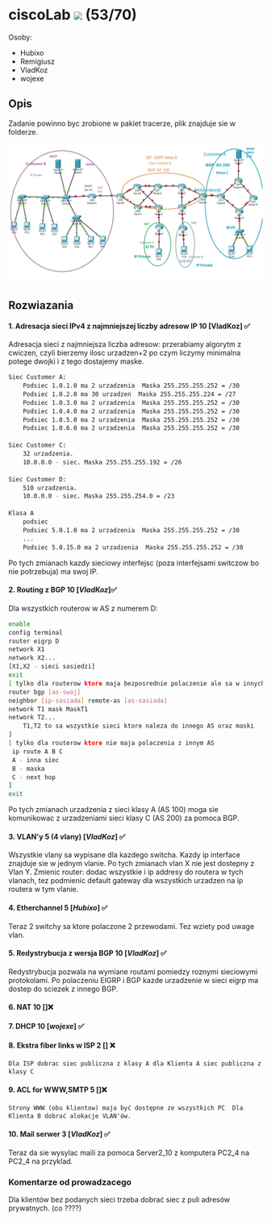 
# ciscoLab ![](https://geps.dev/progress/61) (53/70)
Osoby:
* Hubixo
* Remigiusz
* VladKoz
* wojexe

## Opis
Zadanie powinno byc zrobione w pakiet tracerze, plik znajduje sie w folderze.

![img.png](img.png)
 
 
## Rozwiazania
 #### 1. Adresacja sieci IPv4 z najmniejszej liczby adresow IP 10 [VladKoz] ✅
Adresacja sieci z najmniejsza liczba adresow:
przerabiamy algorytm z cwiczen, czyli bierzemy ilosc urzadzen+2 po czym liczymy minimalna potege dwojki i z tego dostajemy maske.
```bash
Siec Customer A:
    Podsiec 1.0.1.0 ma 2 urzadzenia  Maska 255.255.255.252 = /30
    Podsiec 1.0.2.0 ma 30 urzadzen  Maska 255.255.255.224 = /27
    Podsiec 1.0.3.0 ma 2 urzadzenia  Maska 255.255.255.252 = /30
    Podsiec 1.0.4.0 ma 2 urzadzenia  Maska 255.255.255.252 = /30
    Podsiec 1.0.5.0 ma 2 urzadzenia  Maska 255.255.255.252 = /30
    Podsiec 1.0.6.0 ma 2 urzadzenia  Maska 255.255.255.252 = /30

Siec Customer C:
    32 urzadzenia. 
    10.0.0.0 - siec. Maska 255.255.255.192 = /26

Siec Customer D:
    510 urzadzenia. 
    10.0.0.0 - siec. Maska 255.255.254.0 = /23
    
Klasa A
    podsiec 
    Podsiec 5.0.1.0 ma 2 urzadzenia  Maska 255.255.255.252 = /30
    ...
    Podsiec 5.0.15.0 ma 2 urzadzenia  Maska 255.255.255.252 = /30

```
Po tych zmianach kazdy sieciowy interfejsc (poza interfejsami switczow bo nie potrzebuja) ma swoj IP. 
#### 2. Routing z BGP 10  [_VladKoz_]✅


Dla wszystkich routerow w AS z numerem D:
```bash
enable
config terminal
router eigrp D
network X1
network X2...
[X1,X2 - sieci sasiedzi]
exit
[ tylko dla routerow ktore maja bezposrednie polaczenie ale sa w innych AS
router bgp [as-swoj]
neighbor [ip-sasiada] remote-as [as-sasiada]
network T1 mask MaskT1
network T2...
    T1,T2 to sa wszystkie sieci ktore naleza do innego AS oraz maski
]
[ tylko dla routerow ktore nie maja polaczenia z innym AS
 ip route A B C
 A - inna siec
 B - maska 
 C - next hop
]
exit
```
Po tych zmianach urzadzenia z sieci klasy A (AS 100) moga sie komunikowac z urzadzeniami sieci klasy C (AS 200) za pomoca BGP.



#### 3. VLAN'y 5 (4 vlany) [_VladKoz_] ✅
Wszystkie vlany sa wypisane dla kazdego switcha. Kazdy ip interface znajduje sie w jednym vlanie. 
Po tych zmianach vlan X nie jest dostepny z Vlan Y.
Zmienic router: dodac wszystkie i ip addresy do routera w tych vlanach, tez podmienic default gateway 
dla wszystkich urzadzen na ip routera w tym vlanie.

#### 4. Etherchannel 5 [_Hubixo_] ✅
Teraz 2 switchy sa ktore polaczone 2 przewodami. Tez wziety pod uwage vlan.

#### 5. Redystrybucja z wersja BGP 10 [_VladKoz_] ✅
Redystrybucja pozwala na wymiane routami pomiedzy roznymi sieciowymi protokolami. Po polaczeniu EIGRP i BGP kazde urzadzenie w sieci 
eigrp ma dostep do sciezek z innego BGP.

#### 6. NAT 10 []❌

#### 7. DHCP 10 [_wojexe_]  ✅

#### 8. Ekstra fiber links w ISP 2 [] ❌
```
Dla ISP dobrac siec publiczna z klasy A dla Klienta A siec publiczna z  klasy C
```

#### 9. ACL for WWW,SMTP 5 []❌  
```
Strony WWW (obu klientow) maja być dostępne ze wszystkich PC  Dla Klienta B dobrać alokacje VLAN'ów.
```
#### 10. Mail serwer 3 [_VladKoz_] ✅
 Teraz da sie wysylac maili za pomoca Server2_10 z komputera PC2_4 na PC2_4 na przyklad.

### Komentarze od prowadzacego
 Dla klientów bez podanych sieci trzeba dobrać siec z puli adresów prywatnych. (co ????)
